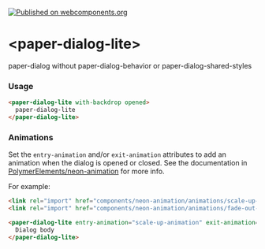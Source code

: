 [![Published on webcomponents.org](https://img.shields.io/badge/webcomponents.org-published-blue.svg)](https://www.webcomponents.org/element/ryanburns23/paper-dialog-lite)

# \<paper-dialog-lite\>

paper-dialog without paper-dialog-behavior or paper-dialog-shared-styles

### Usage
<!--
```
<custom-element-demo height="500px">
  <template>
    <script src="../webcomponentsjs/webcomponents-lite.js"></script>
    <link rel="import" href="paper-dialog-lite.html">
    <style>
      .container{
        height: 400px;
      }
      paper-dialog-lite{
        font-family: -apple-system, BlinkMacSystemFont,
        "Segoe UI", "Roboto", "Oxygen",
        "Ubuntu", "Cantarell", "Fira Sans",
        "Droid Sans", "Helvetica Neue", sans-serif;
        font-size: 16px;
        background: white;
        color: green;
        padding: 30px;
      }
    </style>
    <div class="container">
      <next-code-block></next-code-block>
    </div>
  </template>
</custom-element-demo>
```
-->
```html
<paper-dialog-lite with-backdrop opened>
  paper-dialog-lite
</paper-dialog-lite>
```

### Animations

Set the `entry-animation` and/or `exit-animation` attributes to add an animation when the dialog
is opened or closed. See the documentation in
[PolymerElements/neon-animation](https://github.com/PolymerElements/neon-animation) for more info.

For example:

```html
<link rel="import" href="components/neon-animation/animations/scale-up-animation.html">
<link rel="import" href="components/neon-animation/animations/fade-out-animation.html">

<paper-dialog-lite entry-animation="scale-up-animation" exit-animation="fade-out-animation">
  Dialog body
</paper-dialog-lite>
```
